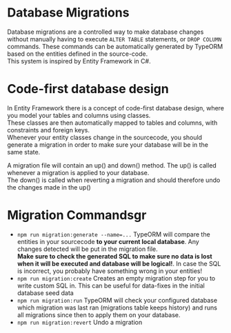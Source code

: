 # Database Migrations
Database migrations are a controlled way to make database changes without manually having to execute `ALTER TABLE` statements, or `DROP COLUMN` commands. 
These commands can be automatically generated by TypeORM based on the entities defined in the source-code.  
This system is inspired by Entity Framework in C#.  

 
# Code-first database design
In Entity Framework there is a concept of code-first database design, where you model your tables and columns using classes.  
These classes are then automatically mapped to tables and columns, with constraints and foreign keys.  
Whenever your entity classes change in the sourcecode, you should generate a migration in order to make sure your database will be in the same state.  

A migration file will contain an up() and down() method. The up() is called whenever a migration is applied to your database.  
The down() is called when reverting a migration and should therefore undo the changes made in the up()


# Migration Commandsgr
- `npm run migration:generate --name=...`
  TypeORM will compare the entities in your sourcecode **to your current local database**. Any changes detected will be put in the migration file.  
  **Make sure to check the generated SQL to make sure no data is lost when it will be executed and database will be logical!**. In case the SQL is incorrect, you probably have something wrong in your entities!
- `npm run migration:create`
  Creates an empty migration step for you to write custom SQL in. This can be useful for data-fixes in the initial database seed data
- `npm run migration:run`
  TypeORM will check your configured database which migration was last ran (migrations table keeps history) and runs all migrations since then to apply them on your database.
- `npm run migration:revert`
  Undo a migration